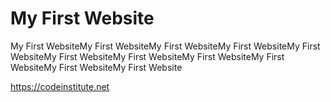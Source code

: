 # My First Website

My First WebsiteMy First WebsiteMy First WebsiteMy First WebsiteMy First WebsiteMy First WebsiteMy First WebsiteMy First WebsiteMy First WebsiteMy First WebsiteMy First Website

https://codeinstitute.net
